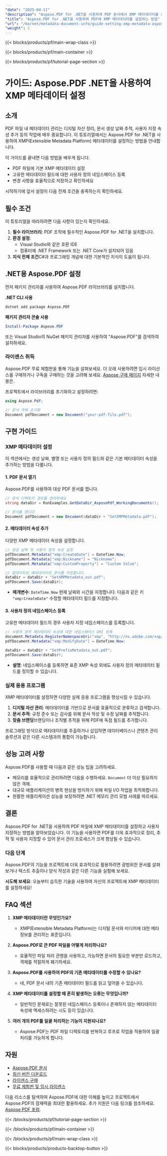 ```yaml
---
"date": "2025-04-11"
"description": "Aspose.PDF for .NET을 사용하여 PDF 문서에서 XMP 메타데이터를 설정하고 관리하는 방법을 알아보세요. 문서 추적, 구성 및 사용자 지정 기능을 효율적으로 개선하세요."
"title": "Aspose.PDF for .NET을 사용하여 PDF에 XMP 메타데이터를 설정하는 방법"
"url": "/ko/net/metadata-document-info/guide-setting-xmp-metadata-aspose-pdf-dotnet/"
"weight": 1
---
```


{{< blocks/products/pf/main-wrap-class >}}

{{< blocks/products/pf/main-container >}}

{{< blocks/products/pf/tutorial-page-section >}}


# 가이드: Aspose.PDF .NET을 사용하여 XMP 메타데이터 설정

## 소개

PDF 파일 내 메타데이터 관리는 디지털 자산 정리, 문서 생성 날짜 추적, 사용자 지정 속성 추가 등의 작업에 매우 중요합니다. 이 튜토리얼에서는 Aspose.PDF for .NET을 사용하여 XMP(Extensible Metadata Platform) 메타데이터를 설정하는 방법을 안내합니다.

이 가이드를 끝내면 다음 방법을 배우게 됩니다.
- PDF 파일에 기본 XMP 메타데이터 설정
- 고유한 메타데이터 필드에 대한 사용자 정의 네임스페이스 등록
- 변경 사항을 효율적으로 저장하고 확인하세요

시작하기에 앞서 설정이 다음 전제 조건을 충족하는지 확인하세요.

## 필수 조건

이 튜토리얼을 따라하려면 다음 사항이 있는지 확인하세요.
1. **필수 라이브러리**: PDF 조작에 필수적인 Aspose.PDF for .NET을 설치합니다.
2. **환경 설정**:
   - Visual Studio와 같은 호환 IDE
   - 컴퓨터에 .NET Framework 또는 .NET Core가 설치되어 있음
3. **지식 전제 조건**C#과 프로그래밍 개념에 대한 기본적인 지식이 도움이 됩니다.

## .NET용 Aspose.PDF 설정

먼저 패키지 관리자를 사용하여 Aspose.PDF 라이브러리를 설치합니다.

**.NET CLI 사용**
```bash
dotnet add package Aspose.PDF
```

**패키지 관리자 콘솔 사용**
```powershell
Install-Package Aspose.PDF
```

또는 Visual Studio의 NuGet 패키지 관리자를 사용하여 "Aspose.PDF"를 검색하여 설치하세요.

### 라이센스 취득

Aspose.PDF 무료 체험판을 통해 기능을 살펴보세요. 더 오래 사용하려면 임시 라이선스를 구매하거나 구독을 구매하는 것을 고려해 보세요. [Aspose 구매 페이지](https://purchase.aspose.com/buy) 자세한 내용은.

프로젝트에서 라이브러리를 초기화하고 설정하려면:
```csharp
using Aspose.Pdf;

// 문서 객체 초기화
Document pdfDocument = new Document("your-pdf-file.pdf");
```

## 구현 가이드

### XMP 메타데이터 설정

이 섹션에서는 생성 날짜, 별명 또는 사용자 정의 필드와 같은 기본 메타데이터 속성을 추가하는 방법을 다룹니다.

#### 1. PDF 문서 열기

Aspose.PDF를 사용하여 대상 PDF 문서를 엽니다.
```csharp
// 문서 디렉토리 경로를 정의하세요
string dataDir = RunExamples.GetDataDir_AsposePdf_WorkingDocuments();

// 문서를 엽니다
Document pdfDocument = new Document(dataDir + "SetXMPMetadata.pdf");
```

#### 2. 메타데이터 속성 추가

다양한 XMP 메타데이터 속성을 설정합니다.
```csharp
// 생성 날짜 및 사용자 정의 속성 설정
pdfDocument.Metadata["xmp:CreateDate"] = DateTime.Now;
pdfDocument.Metadata["xmp:Nickname"] = "Nickname";
pdfDocument.Metadata["xmp:CustomProperty"] = "Custom Value";

// 업데이트된 메타데이터로 문서를 저장합니다.
dataDir = dataDir + "SetXMPMetadata_out.pdf";
pdfDocument.Save(dataDir);
```
- **매개변수**: `DateTime.Now` 현재 날짜와 시간을 지정합니다. 다음과 같은 키 `"xmp:CreateDate"` 수정할 메타데이터 필드를 지정합니다.

#### 3. 사용자 정의 네임스페이스 등록

고유한 메타데이터 필드의 경우 사용자 지정 네임스페이스를 등록합니다.
```csharp
// 사용자 정의 메타데이터 속성에 대한 네임스페이스 URI 등록
document.Metadata.RegisterNamespaceUri("xmp", "http://ns.adobe.com/xap/1.0/");
pdfDocument.Metadata["xmp:ModifyDate"] = DateTime.Now;

dataDir = dataDir + "SetPrefixMetadata_out.pdf";
pdfDocument.Save(dataDir);
```
- **설명**: 네임스페이스를 등록하면 표준 XMP 속성 외에도 사용자 정의 메타데이터 필드를 정의할 수 있습니다.

### 실제 응용 프로그램

XMP 메타데이터를 설정하면 다양한 실제 응용 프로그램을 향상시킬 수 있습니다.
1. **디지털 자산 관리**: 메타데이터를 기반으로 문서를 효율적으로 분류하고 검색합니다.
2. **문서 추적**: 규정 준수 또는 감사를 위해 문서 작성 및 수정 날짜를 추적합니다.
3. **맞춤 브랜딩**브랜딩이나 조직별 추적을 위해 PDF에 독점 필드를 추가합니다.

프로그래밍 방식으로 메타데이터를 추출하거나 삽입하면 데이터베이스나 콘텐츠 관리 솔루션과 같은 다른 시스템과의 통합이 가능합니다.

## 성능 고려 사항

Aspose.PDF를 사용할 때 다음과 같은 성능 팁을 고려하세요.
- 메모리를 효율적으로 관리하려면 다음을 수행하세요. `Document` 더 이상 필요하지 않은 객체.
- 대규모 애플리케이션의 병목 현상을 방지하기 위해 파일 I/O 작업을 최적화합니다.
- 원활한 애플리케이션 성능을 보장하려면 .NET 메모리 관리 모범 사례를 따르세요.

## 결론

Aspose.PDF for .NET을 사용하여 PDF 파일에 XMP 메타데이터를 설정하고 사용자 지정하는 방법을 알아보았습니다. 이 기능을 사용하면 PDF를 더욱 효과적으로 정리, 추적 및 사용자 지정할 수 있어 문서 관리 프로세스가 크게 향상될 수 있습니다.

### 다음 단계

Aspose.PDF의 기능을 프로젝트에 더욱 효과적으로 활용하려면 광범위한 문서를 살펴보거나 텍스트 추출이나 양식 작성과 같은 다른 기능을 실험해 보세요.

**시도해 보세요**: 오늘부터 습득한 기술을 사용하여 자신의 프로젝트에 XMP 메타데이터를 설정하세요!

## FAQ 섹션

1. **XMP 메타데이터란 무엇인가요?**
   - XMP(Extensible Metadata Platform)는 디지털 문서와 미디어에 대한 메타 정보를 관리하는 표준입니다.

2. **Aspose.PDF로 큰 PDF 파일을 어떻게 처리하나요?**
   - 효율적인 파일 처리 관행을 사용하고, 가능하면 문서의 필요한 부분만 로드하고, 객체를 적절하게 폐기하세요.

3. **Aspose.PDF를 사용하여 PDF의 기존 메타데이터를 수정할 수 있나요?**
   - 네, PDF 문서 내의 기존 메타데이터 필드를 읽고 덮어쓸 수 있습니다.

4. **XMP 메타데이터를 설정할 때 흔히 발생하는 오류는 무엇입니까?**
   - 일반적인 문제로는 잘못된 네임스페이스 등록이나 존재하지 않는 메타데이터 속성에 액세스하려는 시도 등이 있습니다.

5. **여러 개의 PDF를 일괄 처리하는 기능이 지원되나요?**
   - Aspose.PDF는 PDF 파일 디렉토리를 반복하고 루프로 작업을 적용하여 일괄 처리를 가능하게 합니다.

## 자원

- [Aspose.PDF 문서](https://reference.aspose.com/pdf/net/)
- [최신 버전 다운로드](https://releases.aspose.com/pdf/net/)
- [라이센스 구매](https://purchase.aspose.com/buy)
- [무료 체험판 및 임시 라이센스](https://releases.aspose.com/pdf/net/)

다음 리소스를 탐색하여 Aspose.PDF에 대한 이해를 높이고 프로젝트에서 Aspose.PDF의 잠재력을 최대한 활용하세요. 추가 지원은 다음 링크를 참조하세요. [Aspose PDF 포럼](https://forum.aspose.com/c/pdf/10).

{{< /blocks/products/pf/tutorial-page-section >}}

{{< /blocks/products/pf/main-container >}}

{{< /blocks/products/pf/main-wrap-class >}}

{{< blocks/products/products-backtop-button >}}